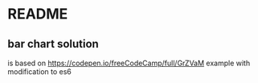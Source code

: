 # README

## bar chart solution 
is based on https://codepen.io/freeCodeCamp/full/GrZVaM example with modification to es6

